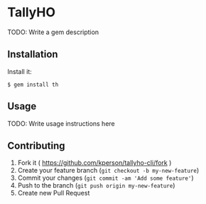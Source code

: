 # TallyHO

TODO: Write a gem description

## Installation

Install it:

    $ gem install th

## Usage

TODO: Write usage instructions here

## Contributing

1. Fork it ( https://github.com/kperson/tallyho-cli/fork )
2. Create your feature branch (`git checkout -b my-new-feature`)
3. Commit your changes (`git commit -am 'Add some feature'`)
4. Push to the branch (`git push origin my-new-feature`)
5. Create new Pull Request
